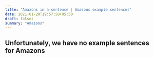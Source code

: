 ```yaml
---
title: "Amazons in a sentence | Amazons example sentences"
date: 2021-01-20T19:57:50+05:30
draft: falses
summary: "Amazons"
---
```

## Unfortunately, we have no example sentences for Amazons                 
